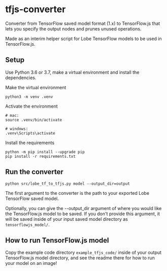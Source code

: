 # tfjs-converter
Converter from TensorFlow saved model format (1.x) to TensorFlow.js
that lets you specify the output nodes and prunes unused operations.

Made as an interim helper script for Lobe TensorFlow models to be used in TensorFlow.js.

## Setup
Use Python 3.6 or 3.7, make a virtual environment and install the dependencies.

Make the virtual environment
```shell script
python3 -m venv .venv
```
Activate the environment
```shell script
# mac:
source .venv/bin/activate

# windows:
.venv\Scripts\activate
```
Install the requirements
```shell script
python -m pip install --upgrade pip
pip install -r requirements.txt
```

## Run the converter
```shell script
python src/lobe_tf_to_tfjs.py model --output_dir=output
```
The first argument to the converter is the path to your exported Lobe TensorFlow saved model.

Optionally, you can give the --output_dir argument of where you would like the TensorFlow.js model to be saved.
If you don't provide this argument, it will be saved inside of your input saved model directory as `tensorflowjs_model/`.


## How to run TensorFlow.js model
Copy the example code directory `example_tfjs_code/` inside of your output TensorFlow.js model directory,
and see the readme there for how to run your model on an image!
